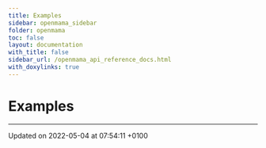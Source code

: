```yaml
---
title: Examples
sidebar: openmama_sidebar
folder: openmama
toc: false
layout: documentation
with_title: false
sidebar_url: /openmama_api_reference_docs.html
with_doxylinks: true
---
```


# Examples







-------------------------------

Updated on 2022-05-04 at 07:54:11 +0100
